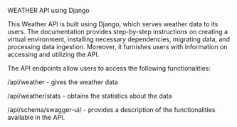 WEATHER API using Django

This Weather API is built using Django, which serves weather data to its users. The documentation provides step-by-step instructions on creating a virtual environment, installing necessary dependencies, migrating data, and processing data ingestion. Moreover, it furnishes users with information on accessing and utilizing the API.

The API endpoints allow users to access the following functionalities:

/api/weather - gives the weather data

/api/weather/stats - obtains the statistics about the data

/api/schema/swagger-ui/ - provides a description of the functionalities available in the API.
